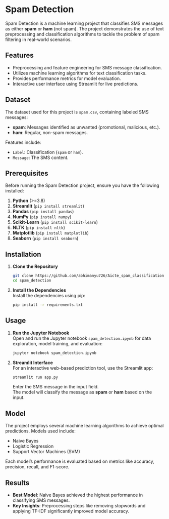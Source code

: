 # Spam Detection  

Spam Detection is a machine learning project that classifies SMS messages as either **spam** or **ham** (not spam). The project demonstrates the use of text preprocessing and classification algorithms to tackle the problem of spam filtering in real-world scenarios.  

## Features  
- Preprocessing and feature engineering for SMS message classification.  
- Utilizes machine learning algorithms for text classification tasks.  
- Provides performance metrics for model evaluation.  
- Interactive user interface using Streamlit for live predictions.  

## Dataset  
The dataset used for this project is `spam.csv`, containing labeled SMS messages:  
- **spam**: Messages identified as unwanted (promotional, malicious, etc.).  
- **ham**: Regular, non-spam messages.  

Features include:  
- `Label`: Classification (`spam` or `ham`).  
- `Message`: The SMS content.  

## Prerequisites  

Before running the Spam Detection project, ensure you have the following installed:  

1. **Python** (>=3.8)  
2. **Streamlit** (`pip install streamlit`)  
3. **Pandas** (`pip install pandas`)  
4. **NumPy** (`pip install numpy`)  
5. **Scikit-Learn** (`pip install scikit-learn`)  
6. **NLTK** (`pip install nltk`)  
7. **Matplotlib** (`pip install matplotlib`)  
8. **Seaborn** (`pip install seaborn`)  

## Installation  

1. **Clone the Repository**  
    ```bash  
    git clone https://github.com/abhimanyu726/Aicte_spam_classification.git  
    cd spam_detection  
    ```  

2. **Install the Dependencies**  
    Install the dependencies using pip:  
    ```bash  
    pip install -r requirements.txt  
    ```  

## Usage  

1. **Run the Jupyter Notebook**  
   Open and run the Jupyter notebook `spam_detection.ipynb` for data exploration, model training, and evaluation:  
    ```bash  
    jupyter notebook spam_detection.ipynb  
    ```  

2. **Streamlit Interface**  
   For an interactive web-based prediction tool, use the Streamlit app:  
    ```bash  
    streamlit run app.py  
    ```  
   Enter the SMS message in the input field.  
   The model will classify the message as **spam** or **ham** based on the input.  

## Model  
The project employs several machine learning algorithms to achieve optimal predictions. Models used include:  
- Naive Bayes  
- Logistic Regression  
- Support Vector Machines (SVM)  

Each model’s performance is evaluated based on metrics like accuracy, precision, recall, and F1-score.  

## Results  
- **Best Model**: Naive Bayes achieved the highest performance in classifying SMS messages.  
- **Key Insights**: Preprocessing steps like removing stopwords and applying TF-IDF significantly improved model accuracy.  
